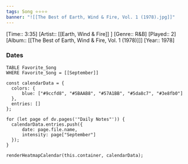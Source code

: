 ```yaml
---
tags: Song ⭐⭐⭐⭐ 
banner: "![[The Best of Earth, Wind & Fire, Vol. 1 (1978).jpg]]"
---
```

[Time:: 3:35]
[Artist:: [[Earth, Wind & Fire]] ]
[Genre:: R&B]
[Played:: 2]
[Album:: [[The Best of Earth, Wind & Fire, Vol. 1 (1978)]]]
[Year:: 1978]
### Dates
````dataview
TABLE Favorite_Song
WHERE Favorite_Song = [[September]]
````
  ```dataviewjs
const calendarData = { 
	colors: { 
		blue: ["#9ccfd8", "#5BAAB8", "#57A1BB", "#5da8c7", "#3e8fb0"] 
	}, 
	entries: [] 
}; 

for (let page of dv.pages('"Daily Notes"')) { 
	calendarData.entries.push({ 
		date: page.file.name, 
		intensity: page["September"]
	}); 
} 

renderHeatmapCalendar(this.container, calendarData);
```
